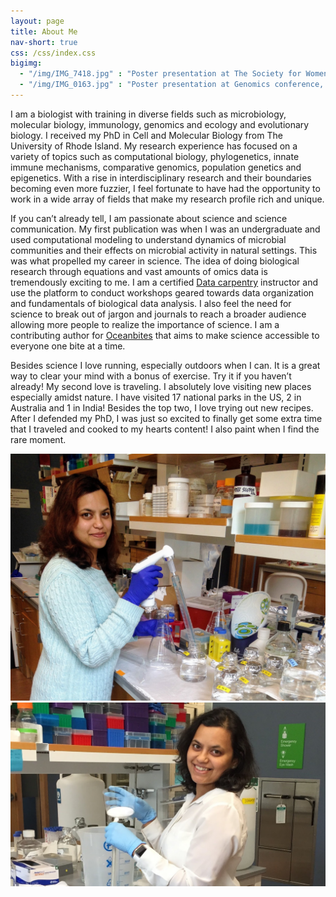 ```yaml
---
layout: page
title: About Me
nav-short: true
css: /css/index.css
bigimg:
  - "/img/IMG_7418.jpg" : "Poster presentation at The Society for Women in Marine Science symposium"
  - "/img/IMG_0163.jpg" : "Poster presentation at Genomics conference, The Royal Society "
---
```


I am a biologist with training in diverse fields such as microbiology, molecular biology, immunology, genomics and ecology and evolutionary biology. I received my PhD in Cell and Molecular Biology from The University of Rhode Island. My research experience has focused on a variety of topics such as computational biology, phylogenetics, innate immune mechanisms, comparative genomics, population genetics and epigenetics. With a rise in interdisciplinary research and their boundaries becoming even more fuzzier, I feel fortunate to have had the opportunity to work in a wide array of fields that make my research profile rich and unique.

If you can’t already tell, I am passionate about science and science communication. My first publication was when I was an undergraduate and used computational modeling to understand dynamics of microbial communities and their effects on microbial activity in natural settings. This was what propelled my career in science. The idea of doing biological research through equations and vast amounts of omics data is tremendously exciting to me. I am a certified [Data carpentry](https://datacarpentry.org/) instructor and use the platform to conduct workshops geared towards data organization and fundamentals of biological data analysis. I also feel the need for science to break out of jargon and journals to reach a broader audience allowing more people to realize the importance of science. I am a contributing author for [Oceanbites](https://oceanbites.org/) that aims to make science accessible to everyone one bite at a time.

Besides science I love running, especially outdoors when I can. It is a great way to clear your mind with a bonus of exercise. Try it if you haven’t already! My second love is traveling. I absolutely love visiting new places especially amidst nature. I have visited 17 national parks in the US, 2 in Australia and 1 in India! Besides the top two, I love trying out new recipes. After I defended my PhD, I was just so excited to finally get some extra time that I traveled and cooked to my hearts content! I also paint when I find the rare moment.

![Setting up experiments for RNA-seq](/img/IMG_8758.jpg)
![MGC lab, URI](/img/IMG_0111.jpg)
